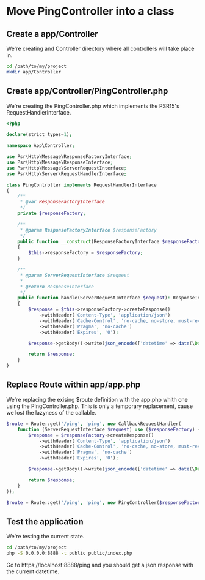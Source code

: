# Move PingController into a class

## Create a app/Controller

We're creating and Controller directory where all controllers will take place in.

```bash
cd /path/to/my/project
mkdir app/Controller
```

## Create app/Controller/PingController.php

We're creating the PingController.php which implements the PSR15's RequestHandlerInterface.

```php
<?php

declare(strict_types=1);

namespace App\Controller;

use Psr\Http\Message\ResponseFactoryInterface;
use Psr\Http\Message\ResponseInterface;
use Psr\Http\Message\ServerRequestInterface;
use Psr\Http\Server\RequestHandlerInterface;

class PingController implements RequestHandlerInterface
{
    /**
     * @var ResponseFactoryInterface
     */
    private $responseFactory;

    /**
     * @param ResponseFactoryInterface $responseFactory
     */
    public function __construct(ResponseFactoryInterface $responseFactory)
    {
        $this->responseFactory = $responseFactory;
    }

    /**
     * @param ServerRequestInterface $request
     *
     * @return ResponseInterface
     */
    public function handle(ServerRequestInterface $request): ResponseInterface
    {
        $response = $this->responseFactory->createResponse()
            ->withHeader('Content-Type', 'application/json')
            ->withHeader('Cache-Control', 'no-cache, no-store, must-revalidate')
            ->withHeader('Pragma', 'no-cache')
            ->withHeader('Expires', '0');

        $response->getBody()->write(json_encode(['datetime' => date(\DateTime::ATOM)]));

        return $response;
    }
}
```

## Replace Route within app/app.php

We're replacing the exising $route definition with the app.php whith one using the PingController.php.
This is only a temporary replacement, cause we lost the lazyness of the callable.

```php
$route = Route::get('/ping', 'ping', new CallbackRequestHandler(
    function (ServerRequestInterface $request) use ($responseFactory) {
        $response = $responseFactory->createResponse()
            ->withHeader('Content-Type', 'application/json')
            ->withHeader('Cache-Control', 'no-cache, no-store, must-revalidate')
            ->withHeader('Pragma', 'no-cache')
            ->withHeader('Expires', '0');

        $response->getBody()->write(json_encode(['datetime' => date(\DateTime::ATOM)]));

        return $response;
    }
));
```

```php
$route = Route::get('/ping', 'ping', new PingController($responseFactory));
```

## Test the application

We're testing the current state.

```bash
cd /path/to/my/project
php -S 0.0.0.0:8888 -t public public/index.php
```

Go to https://localhost:8888/ping and you should get a json response with the current datetime.
